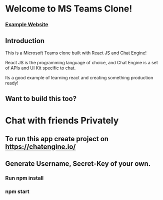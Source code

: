 # Welcome to MS Teams Clone!

### [Example Website](https://friendstogether.netlify.app/)



## Introduction

This is a Microsoft Teams clone built with React JS and [Chat Engine](https://chatengine.io)!

React JS is the programming language of choice, and Chat Engine is a set of APIs and UI Kit specific to chat.

Its a good example of learning react and creating something production ready!

## Want to build this too?

# Chat with friends Privately
## To run this app create project on https://chatengine.io/ 
## Generate Username, Secret-Key of your own.
### Run npm install
### npm start
